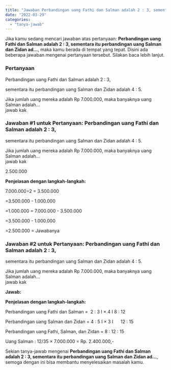 ```yaml
---
title: "Jawaban Perbandingan uang Fathi dan Salman adalah 2 : 3, sementara itu perbandingan uang Salman dan Zidan ad..."
date: "2022-03-29"
categories: 
  - "tanya-jawab"
---
```


Jika kamu sedang mencari jawaban atas pertanyaan: **Perbandingan uang Fathi dan Salman adalah 2 : 3, sementara itu perbandingan uang Salman dan Zidan ad...**, maka kamu berada di tempat yang tepat. Disini ada beberapa jawaban mengenai pertanyaan tersebut. Silakan baca lebih lanjut.

### Pertanyaan

Perbandingan uang Fathi dan Salman adalah 2 : 3,  
  
sementara itu perbandingan uang Salman dan Zidan adalah 4 : 5. 
  
Jika jumlah uang mereka adalah Rp 7.000.000, maka banyaknya uang Salman adalah…  
jawab kak​

### Jawaban #1 untuk Pertanyaan: Perbandingan uang Fathi dan Salman adalah 2 : 3,  
  
sementara itu perbandingan uang Salman dan Zidan adalah 4 : 5. 
  
Jika jumlah uang mereka adalah Rp 7.000.000, maka banyaknya uang Salman adalah…  
jawab kak​

2.500.000

**Penjelasan dengan langkah-langkah:**

7.000.000÷2 = 3.500.000

\=3.500.000 - 1.000.000

\=1.000.000 = 7.000.000 - 3.500.000

\=3.500.000 - 1.000.000

\=2.500.000 = Jawabanya

### Jawaban #2 untuk Pertanyaan: Perbandingan uang Fathi dan Salman adalah 2 : 3,  
  
sementara itu perbandingan uang Salman dan Zidan adalah 4 : 5. 
  
Jika jumlah uang mereka adalah Rp 7.000.000, maka banyaknya uang Salman adalah…  
jawab kak​

**Jawab:**

**Penjelasan dengan langkah-langkah:**

Perbandingan uang Fathi dan Salman =  2 : 3 Ι × 4 Ι 8 : 12

Perbandingan uang Salman dan Zidan = 4 : 5 Ι × 3 Ι      12 : 15

Perbandingan uang Fathi, Salman, dan Zidan = 8 : 12 : 15

Uang Salman : 12/35 × 7.000.000 = Rp. 2.400.000,-

Sekian tanya-jawab mengenai **Perbandingan uang Fathi dan Salman adalah 2 : 3, sementara itu perbandingan uang Salman dan Zidan ad...**, semoga dengan ini bisa membantu menyelesaikan masalah kamu.

